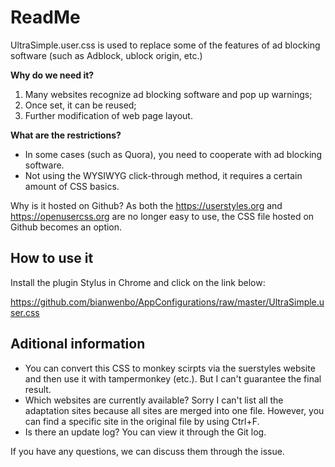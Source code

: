 # ReadMe 

UltraSimple.user.css is used to replace some of the features of ad blocking software (such as Adblock, ublock origin, etc.)

**Why do we need it?**

1. Many websites recognize ad blocking software and pop up warnings;
2. Once set, it can be reused;
3. Further modification of web page layout.

**What are the restrictions?**

- In some cases (such as Quora), you need to cooperate with ad blocking software.
- Not using the WYSIWYG click-through method, it requires a certain amount of CSS basics.

Why is it hosted on Github? As both the https://userstyles.org and https://openusercss.org are no longer easy to use, the CSS file hosted on Github becomes an option.

## How to use it

Install the plugin Stylus in Chrome and click on the link below: 

https://github.com/bianwenbo/AppConfigurations/raw/master/UltraSimple.user.css 

## Aditional information

- You can convert this CSS to monkey scirpts via the suerstyles website and then use it with tampermonkey (etc.). But I can't guarantee the final result.
- Which websites are currently available? Sorry I can't list all the adaptation sites because all sites are merged into one file. However, you can find a specific site in the original file by using Ctrl+F.
- Is there an update log? You can view it through the Git log.

If you have any questions, we can discuss them through the issue.